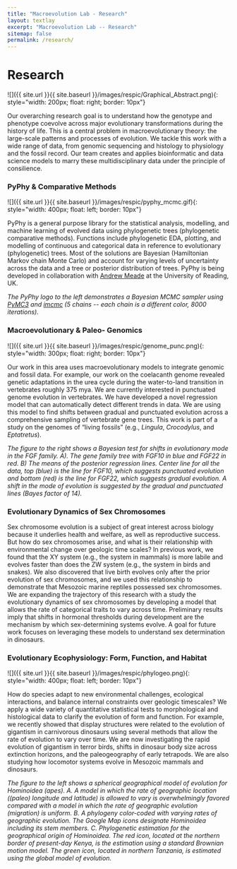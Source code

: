 ```yaml
---
title: "Macroevolution Lab - Research"
layout: textlay
excerpt: "Macroevolution Lab -- Research"
sitemap: false
permalink: /research/
---
```


# Research

![]({{ site.url }}{{ site.baseurl }}/images/respic/Graphical_Abstract.png){: style="width: 200px; float: right; border: 10px"}

Our overarching research goal is to understand how the genotype and phenotype coevolve across major evolutionary transformations during the history of life. This is a central problem in macroevolutionary theory: the large-scale patterns and processes of evolution. We tackle this work with a wide range of data, from genomic sequencing and histology to physiology and the fossil record. Our team creates and applies bioinformatic and data science models to marry these multidisciplinary data under the principle of consilience.

### PyPhy & Comparative Methods

![]({{ site.url }}{{ site.baseurl }}/images/respic/pyphy_mcmc.gif){: style="width: 400px; float: left; border: 10px"}

PyPhy is a general purpose library for the statistical analysis, modelling, and machine learning of evolved data using phylogenetic trees (phylogenetic comparative methods). Functions include phylogenetic EDA, plotting, and modelling of continuous and categorical data in reference to evolutionary (phylogenetic) trees. Most of the solutions are Bayesian (Hamiltonian Markov chain Monte Carlo) and account for varying levels of uncertainty across the data and a tree or posterior distribution of trees. PyPhy is being developed in collaboration with [Andrew Meade](http://www.reading.ac.uk/biologicalsciences/about/staff/a-meade.aspx) at the University of Reading, UK.

*The PyPhy logo to the left demonstrates a Bayesian MCMC sampler using [PyMC3](https://docs.pymc.io/) and [imcmc](https://github.com/ColCarroll/imcmc) (5 chains -- each chain is a different color, 8000 iterations).*

### Macroevolutionary & Paleo- Genomics

![]({{ site.url }}{{ site.baseurl }}/images/respic/genome_punc.png){: style="width: 300px; float: right; border: 10px"}

Our work in this area uses macroevolutionary models to integrate genomic and fossil data. For example, our work on the coelacanth genome revealed genetic adaptations in the urea cycle during the water-to-land transition in vertebrates roughly 375 mya. We are currently interested in punctuated genome evolution in vertebrates. We have developed a novel regression model that can automatically detect different trends in data. We are using this model to find shifts between gradual and punctuated evolution across a comprehensive sampling of vertebrate gene trees. This work is part of a study on the genomes of “living fossils” (e.g., *Lingula*, *Crocodylus*, and *Eptatretus*).

*The figure to the right shows a Bayesian test for shifts in evolutionary mode in the FGF family. A). The gene family tree with FGF10 in blue and FGF22 in red. B) The means of the posterior regression lines. Center line for all the data, top (blue) is the line for FGF10, which suggests punctuated evolution and bottom (red) is the line for FGF22, which suggests gradual evolution. A shift in the mode of evolution is suggested by the gradual and punctuated lines (Bayes factor of 14).*

### Evolutionary Dynamics of Sex Chromosomes

Sex chromosome evolution is a subject of great interest across biology because it underlies health and welfare, as well as reproductive success. But how do sex chromosomes arise, and what is their relationship with environmental change over geologic time scales? In previous work, we found that the XY system (e.g., the system in mammals) is more labile and evolves faster than does the ZW system (e.g., the system in birds and snakes). We also discovered that live birth evolves only after the prior evolution of sex chromosomes, and we used this relationship to demonstrate that Mesozoic marine reptiles possessed sex chromosomes. We are expanding the trajectory of this research with a  study the evolutionary dynamics of sex chromosomes by developing a model that allows the rate of categorical traits to vary across time. Preliminary results imply that shifts in hormonal thresholds during development are the mechanism by which sex-determining systems evolve. A goal for future work focuses on leveraging these models to understand sex determination in dinosaurs.

### Evolutionary Ecophysiology: Form, Function, and Habitat

![]({{ site.url }}{{ site.baseurl }}/images/respic/phylogeo.png){: style="width: 400px; float: left; border: 10px"}

How do species adapt to new environmental challenges, ecological interactions, and balance internal constraints over geologic timescales? We apply a wide variety of quantitative statistical tests to morphological and histological data to clarify the evolution of form and function. For example, we recently showed that display structures were related to the evolution of gigantism in carnivorous dinosaurs using several methods that allow the rate of evolution to vary over time. We are now investigating the rapid evolution of gigantism in terror birds, shifts in dinosaur body size across extinction horizons, and the paleogeography of early tetrapods. We are also studying how locomotor systems evolve in Mesozoic mammals and dinosaurs.

*The figure to the left shows a spherical geographical model of evolution for Hominoidea (apes). A. A model in which the rate of geographic location ((paleo) longitude and latitude) is allowed to vary is overwhelmingly favored compared with a model in which the rate of geographic evolution (migration) is uniform. B. A phylogeny color-coded with varying rates of geographic evolution. The Google Map icons designate Hominoidea including its stem members. C. Phylogenetic estimation for the geographical origin of Hominoidea. The red icon, located at the northern border of present-day Kenya, is the estimation using a standard Brownian motion model. The green icon, located in northern Tanzania, is estimated using the global model of evolution.*